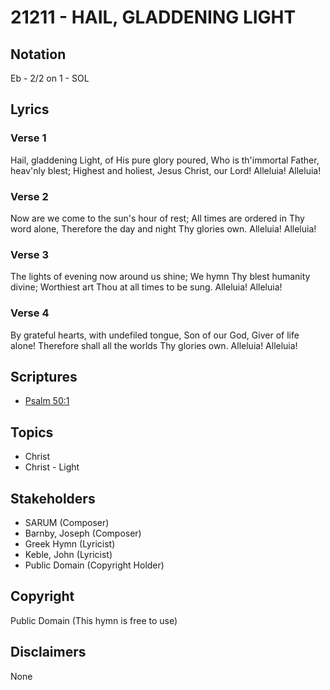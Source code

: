 # 21211 - HAIL, GLADDENING LIGHT

## Notation

Eb - 2/2 on 1 - SOL

## Lyrics

### Verse 1

Hail, gladdening Light, of His pure glory poured, Who is th'immortal Father, heav'nly blest; Highest and holiest, Jesus Christ, our Lord! Alleluia! Alleluia!

### Verse 2

Now are we come to the sun's hour of rest; All times are ordered in Thy word alone, Therefore the day and night Thy glories own. Alleluia! Alleluia!

### Verse 3

The lights of evening now around us shine; We hymn Thy blest humanity divine; Worthiest art Thou at all times to be sung. Alleluia! Alleluia!

### Verse 4

By grateful hearts, with undefiled tongue, Son of our God, Giver of life alone! Therefore shall all the worlds Thy glories own. Alleluia! Alleluia!


## Scriptures

- [Psalm 50:1](https://www.biblegateway.com/passage/?search=Psalm%2050%3A1)

## Topics

- Christ
- Christ - Light

## Stakeholders

- SARUM (Composer)
- Barnby, Joseph (Composer)
- Greek Hymn (Lyricist)
- Keble, John (Lyricist)
- Public Domain (Copyright Holder)

## Copyright

Public Domain
(This hymn is free to use)

## Disclaimers

None

